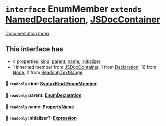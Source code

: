 # `interface` EnumMember `extends` [NamedDeclaration](../interface.NamedDeclaration/README.md), [JSDocContainer](../interface.JSDocContainer/README.md)

[Documentation Index](../README.md)

## This interface has

- 4 properties:
[kind](#-readonly-kind-syntaxkindenummember),
[parent](#-readonly-parent-enumdeclaration),
[name](#-readonly-name-propertyname),
[initializer](#-readonly-initializer-expression)
- 1 inherited member from [JSDocContainer](../interface.JSDocContainer/README.md), 1 from [Declaration](../interface.Declaration/README.md), 16 from [Node](../interface.Node/README.md), 2 from [ReadonlyTextRange](../interface.ReadonlyTextRange/README.md)


#### 📄 `readonly` kind: [SyntaxKind.EnumMember](../enum.SyntaxKind/README.md#enummember--306)



#### 📄 `readonly` parent: [EnumDeclaration](../interface.EnumDeclaration/README.md)



#### 📄 `readonly` name: [PropertyName](../type.PropertyName/README.md)



#### 📄 `readonly` initializer?: [Expression](../interface.Expression/README.md)



